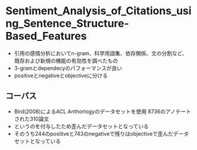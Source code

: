 # Sentiment_Analysis_of_Citations_using_Sentence_Structure-Based_Features

- 引用の感情分析においてn-gram、科学用語集、依存関係、文の分割など、既存および新規の機能の有効性を調べたもの
- 3-gramとdependecyのパフォーマンスが良い
- positiveとnegativeとobjectiveに分ける

## コーパス
- Bird(2008)によるACL Anthorlogyのデータセットを使用
8736のアノテートされた310論文
- <ICT>というのを付与したため歪んだデータセットとなっている
- そのうち244のpositiveと743のnegativeで残りはobjectiveで歪んだデータセットとなっている
